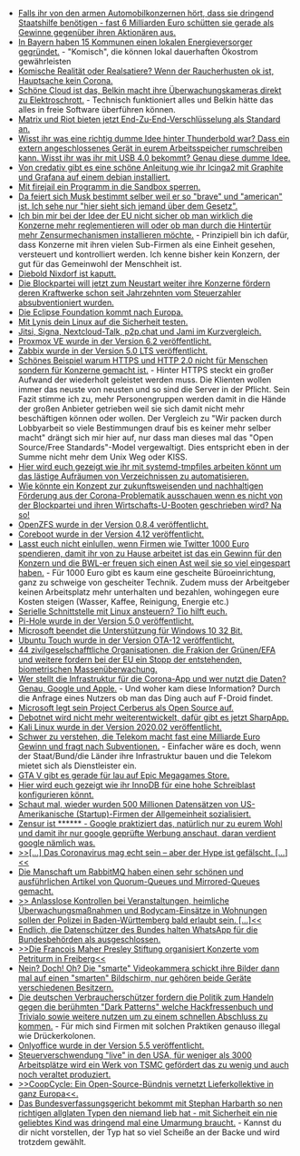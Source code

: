 * [Falls ihr von den armen Automobilkonzernen hört, dass sie dringend Staatshilfe benötigen - fast 6 Milliarden Euro schütten sie gerade als Gewinne gegenüber ihren Aktionären aus.](https://www.sonnenseite.com/de/wirtschaft/keine-staatshilfen-fr-dividenden-zahlende-konzerne.html)
* [In Bayern haben 15 Kommunen einen lokalen Energieversorger gegründet.](https://www.sonnenseite.com/de/energie/15-kommunen-in-oberbayern-grnden-gemeinsamen-energieversorger17964.html) - "Komisch", die können lokal dauerhaften Ökostrom gewährleisten
* [Komische Realität oder Realsatiere? Wenn der Raucherhusten ok ist, Hauptsache kein Corona.](https://tuxproject.de/blog/2020/05/motork-static-minigolf-statt-geisterball/)
* [Schöne Cloud ist das, Belkin macht ihre Überwachungskameras direkt zu Elektroschrott.](https://www.golem.de/news/smart-home-belkin-macht-ueberwachungskameras-zu-elektroschrott-2005-148377.html) - Technisch funktioniert alles und Belkin hätte das alles in freie Software überführen können.
* [Matrix und Riot bieten jetzt End-Zu-End-Verschlüsselung als Standard an.](https://www.golem.de/news/messenger-matrix-und-riot-machen-e2e-verschluesselung-zum-standard-2005-148380.html)
* [Wisst ihr was eine richtig dumme Idee hinter Thunderbold war? Dass ein extern angeschlossenes Gerät in eurem Arbeitsspeicher rumschreiben kann. Wisst ihr was ihr mit USB 4.0 bekommt? Genau diese dumme Idee.](https://www.golem.de/news/thunderspy-nicht-patchbare-sicherheitsluecken-in-thunderbolt-2005-148387.html)
* [Von credativ gibt es eine schöne Anleitung wie ihr Icinga2 mit Graphite und Grafana auf einem debian installiert.](https://www.credativ.de/blog/howtos/howto-icinga2-mit-graphite-und-grafana-unter-debian/)
* [Mit firejail ein Programm in die Sandbox sperren.](https://www.kuketz-blog.de/firejail-linux-haerten-teil4/)
* [Da feiert sich Musk bestimmt selber weil er so "brave" und "american" ist. Ich sehe nur "hier sieht sich jemand über dem Gesetz".](https://www.golem.de/news/elon-musk-tesla-fabrik-startet-unter-missachtung-der-anordnungen-2005-148400.html)
* [Ich bin mir bei der Idee der EU nicht sicher ob man wirklich die Konzerne mehr reglementieren will oder ob man durch die Hintertür mehr Zensurmechanismen installieren möchte.](https://www.golem.de/news/digitale-dienste-gesetz-chancen-fuer-die-kleinen-kontrolle-fuer-die-grossen-2005-148396.html) - Prinzipiell bin ich dafür, dass Konzerne mit ihren vielen Sub-Firmen als eine Einheit gesehen, versteuert und kontrolliert werden. Ich kenne bisher kein Konzern, der gut für das Gemeinwohl der Menschheit ist.
* [Diebold Nixdorf ist kaputt.](https://krebsonsecurity.com/2020/05/ransomware-hit-atm-giant-diebold-nixdorf/)
* [Die Blockpartei will jetzt zum Neustart weiter ihre Konzerne fördern deren Kraftwerke schon seit Jahrzehnten vom Steuerzahler absubventioniert wurden.](https://www.sonnenseite.com/de/politik/positionspapier-zum-klimaschutz-unionsfraktion-will-zurck-zum-markt.html)
* [Die Eclipse Foundation kommt nach Europa.](https://www.golem.de/news/open-source-eclipse-foundation-verlegt-hauptsitz-nach-europa-2005-148413.html)
* [Mit Lynis dein Linux auf die Sicherheit testen.](https://opensource.com/article/20/5/linux-security-lynis)
* [Jitsi, Signa, Nextcloud-Talk, p2p.chat und Jami im Kurzvergleich.](https://opensource.com/article/20/5/open-source-video-conferencing)
* [Proxmox VE wurde in der Version 6.2 veröffentlicht.](https://www.phoronix.com/scan.php?page=news_item&px=Proxmox-VE-6.2-Released)
* [Zabbix wurde in der Version 5.0 LTS veröffentlicht.](https://www.zabbix.com/whats_new_5_0)
* [Schönes Beispiel warum HTTPS und HTTP 2.0 nicht für Menschen sondern für Konzerne gemacht ist.](https://utcc.utoronto.ca/~cks/space/blog/web/HTTPSNoOldServers) - Hinter HTTPS steckt ein großer Aufwand der wiederholt geleistet werden muss. Die Klienten wollen immer das neuste von neusten und so sind die Server in der Pflicht. Sein Fazit stimme ich zu, mehr Personengruppen werden damit in die Hände der großen Anbieter getrieben weil sie sich damit nicht mehr beschäftigen können oder wollen. Der Vergleich zu "Wir packen durch Lobbyarbeit so viele Bestimmungen drauf bis es keiner mehr selber macht" drängt sich mir hier auf, nur dass man dieses mal das "Open Source/Free Standards"-Model vergewaltigt. Dies entspricht eben in der Summe nicht mehr dem Unix Weg oder KISS.
* [Hier wird euch gezeigt wie ihr mit systemd-tmpfiles arbeiten könnt um das lästige Aufräumen von Verzeichnissen zu automatisieren.](https://www.putorius.net/systemd-tmpfiles.html)
* [Wie könnte ein Konzept zur zukunftsweisenden und nachhaltigen Förderung aus der Corona-Problematik ausschauen wenn es nicht von der Blockpartei und ihren Wirtschafts-U-Booten geschrieben wird? Na so!](https://www.sonnenseite.com/de/wirtschaft/konzept-fr-nachhaltiges-investitionsprogramm-gegen-die-corona-rezession.html)
* [OpenZFS wurde in der Version 0.8.4 veröffentlicht.](https://github.com/openzfs/zfs/releases/tag/zfs-0.8.4)
* [Coreboot wurde in der Version 4.12 veröffentlicht.](https://www.phoronix.com/scan.php?page=news_item&px=Coreboot-4.12-Released)
* [Lasst euch nicht einlullen, wenn Firmen wie Twitter 1000 Euro spendieren, damit ihr von zu Hause arbeitet ist das ein Gewinn für den Konzern und die BWL-er freuen sich einen Ast weil sie so viel eingespart haben.](https://www.golem.de/news/twitter-mitarbeiter-duerfen-dauerhaft-von-zuhause-aus-arbeiten-2005-148436.html) - Für 1000 Euro gibt es kaum eine gescheite Büroeinrichtung, ganz zu schweige von gescheiter Technik. Zudem muss der Arbeitgeber keinen Arbeitsplatz mehr unterhalten und bezahlen, wohingegen eure Kosten steigen (Wasser, Kaffee, Reinigung, Energie etc.)
* [Serielle Schnittstelle mit Linux ansteuern? Tio hilft euch.](https://opensource.com/article/20/5/tio-linux)
* [Pi-Hole wurde in der Version 5.0 veröffentlicht.](https://www.pro-linux.de/news/1/28011/pi-hole-50-erschienen.html)
* [Microsoft beendet die Unterstützung für Windows 10 32 Bit.](https://www.bleepingcomputer.com/news/microsoft/rip-microsoft-to-drop-support-for-windows-10-on-32-bit-systems/)
* [Ubuntu Touch wurde in der Version OTA-12 veröffentlicht.](https://ubports.com/de_DE/blog/unser-blog-1/post/ubuntu-touch-ota-12-release-276)
* [44 zivilgeselschafftliche Organisationen, die Frakion der Grünen/EFA und weitere fordern bei der EU ein Stopp der entstehenden, biometrischen Massenüberwachung.](https://www.patrick-breyer.de/?p=591332)
* [Wer stellt die Infrastruktur für die Corona-App und wer nutzt die Daten? Genau, Google und Apple.](https://www.kuketz-blog.de/leserfrage-nutzt-die-corona-tracing-app-proprietaere-google-apis/) - Und woher kam diese Information? Durch die Anfrage eines Nutzers ob man das Ding auch auf F-Droid findet.
* [Microsoft legt sein Project Cerberus als Open Source auf.](https://www.golem.de/news/open-compute-microsoft-legt-root-of-trust-fuer-server-offen-2005-148455.html)
* [Debotnet wird nicht mehr weiterentwickelt, dafür gibt es jetzt SharpApp.](https://www.mirinsoft.com/blog/19-apps/27-going-forward-with-sharpapp-only)
* [Kali Linux wurde in der Version 2020.02 veröffentlicht.](https://www.pro-linux.de/news/1/28012/kali-linux-20202-freigegeben.html)
* [Schwer zu verstehen, die Telekom macht fast eine Milliarde Euro Gewinn und fragt nach Subventionen.](https://www.golem.de/news/quartalsbericht-telekom-macht-in-coronazeiten-ueber-916-millionen-euro-gewinn-2005-148478.html) - Einfacher wäre es doch, wenn der Staat/Bund/die Länder ihre Infrastruktur bauen und die Telekom mietet sich als Dienstleister ein.
* [GTA V gibt es gerade für lau auf Epic Megagames Store.](https://www.bleepingcomputer.com/news/gaming/free-grand-theft-auto-v-offer-brings-down-epic-games-store/)
* [Hier wird euch gezeigt wie ihr InnoDB für eine hohe Schreiblast konfigurieren könnt.](https://www.percona.com/blog/2020/05/14/tuning-mysql-innodb-flushing-for-a-write-intensive-workload/)
* [Schaut mal, wieder wurden 500 Millionen Datensätzen von US-Amerikanische (Startup)-Firmen der Allgemeinheit sozialisiert.](https://www.bleepingcomputer.com/news/security/hacker-selling-550-million-stolen-user-records-on-hacking-forum/)
* [Zensur ist ****** - Google praktiziert das, natürlich nur zu eurem Wohl und damit ihr nur google geprüfte Werbung anschaut, daran verdient google nämlich was.](https://www.bleepingcomputer.com/news/google/google-chrome-will-block-resource-heavy-ads-starting-august/)
* [>>[...] Das Coronavirus mag echt sein – aber der Hype ist gefälscht. [...]<<](https://npr.news.eulu.info/2020/05/14/coronavirus-hype-groesster-politischer-schwindel-der-geschichte/)
* [Die Manschaft um RabbitMQ haben einen sehr schönen und ausführlichen Artikel von Quorum-Queues und Mirrored-Queues gemacht.](https://www.rabbitmq.com/blog/2020/05/14/quorum-queues-and-flow-control-single-queue-benchmarks/)
* [>> Anlasslose Kontrollen bei Veranstaltungen, heimliche Überwachungsmaßnahmen und Bodycam-Einsätze in Wohnungen sollen der Polizei in Baden-Württemberg bald erlaubt sein. [...]<<](https://netzpolitik.org/2020/ueberwachungsmanie-videotelefonie-und-vermeidungsstrategie/)
* [Endlich, die Datenschützer des Bundes halten WhatsApp für die Bundesbehörden als ausgeschlossen.](https://netzpolitik.org/2020/bundesbehoerden-sollen-kein-whatsapp-nutzen/)
* [>>Die Francois Maher Presley Stiftung organisiert Konzerte vom Petriturm in Freiberg<<](https://www.youtube.com/watch?v=CEUAZqjGAx8)
* [Nein? Doch! Oh? Die "smarte" Videokammera schickt ihre Bilder dann mal auf einen "smarten" Bildschirm, nur gehören beide Geräte verschiedenen Besitzern.](https://www.golem.de/news/ueberwachung-googles-smart-display-zeigt-bild-einer-fremden-nest-kamera-2005-148498.html)
* [Die deutschen Verbraucherschützer fordern die Politik zum Handeln gegen die berühmten "Dark Patterns" welche Hackfressenbuch und Trivialo sowie weitere nutzen um zu einem schnellen Abschluss zu kommen.](https://netzpolitik.org/2020/wie-politik-und-behoerden-gegen-irrefuehrendes-design-vorgehen-koennen/) - Für mich sind Firmen mit solchen Praktiken genauso illegal wie Drückerkolonen.
* [Onlyoffice wurde in der Version 5.5 veröffentlicht.](https://www.pro-linux.de/news/1/28015/onlyoffice-desktop-editoren-55-erschienen.html)
* [Steuerverschwendung "live" in den USA, für weniger als 3000 Arbeitsplätze wird ein Werk von TSMC gefördert das zu wenig und auch noch veraltet produziert.](https://www.golem.de/news/auftragsfertiger-tsmc-will-5-nm-fab-in-den-usa-bauen-2005-148507.html)
* [>>CoopCycle: Ein Open-Source-Bündnis vernetzt Lieferkollektive in ganz Europa<<.](https://netzpolitik.org/2019/coopcycle-ein-open-source-buendnis-vernetzt-lieferkollektive-in-ganz-europa/)
* [Das Bundesverfassungsgericht bekommt mit Stephan Harbarth so nen richtigen allglaten Typen den niemand lieb hat - mit Sicherheit ein nie geliebtes Kind was dringend mal eine Umarmung braucht.](https://blog.fefe.de/?ts=a0409d31) - Kannst du dir nicht vorstellen, der Typ hat so viel Scheiße an der Backe und wird trotzdem gewählt.
